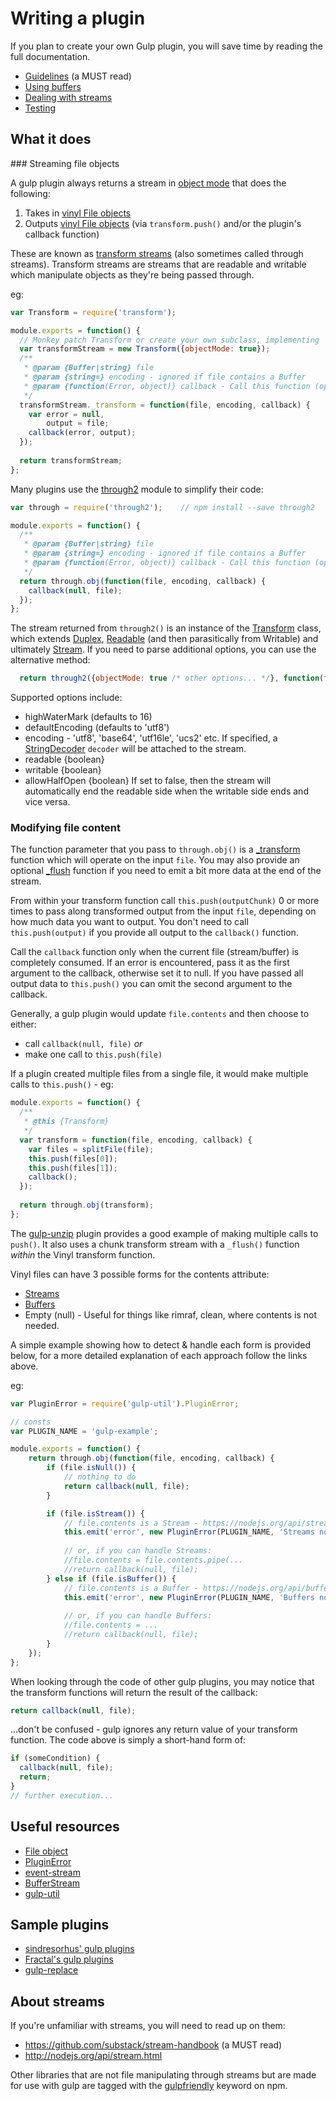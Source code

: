 # Writing a plugin

If you plan to create your own Gulp plugin, you will save time by reading the full documentation.

* [Guidelines](guidelines.md) (a MUST read)
* [Using buffers](using-buffers.md)
* [Dealing with streams](dealing-with-streams.md)
* [Testing](testing.md)

## What it does

### Streaming file objects

A gulp plugin always returns a stream in [object mode](http://nodejs.org/api/stream.html#stream_object_mode) that does the following:

1. Takes in [vinyl File objects](http://github.com/wearefractal/vinyl)
2. Outputs [vinyl File objects](http://github.com/wearefractal/vinyl) (via `transform.push()` and/or the plugin's callback function) 

These are known as [transform streams](http://nodejs.org/api/stream.html#stream_class_stream_transform_1) 
(also sometimes called through streams). 
Transform streams are streams that are readable and writable which manipulate objects as they're being passed through.

eg:
```js
var Transform = require('transform');

module.exports = function() {
  // Monkey patch Transform or create your own subclass, implementing `_transform()` and optionally `_flush()`.
  var transformStream = new Transform({objectMode: true});
  /** 
   * @param {Buffer|string} file
   * @param {string=} encoding - ignored if file contains a Buffer
   * @param {function(Error, object)} callback - Call this function (optionally with an error argument and data) when you are done processing the supplied chunk.
   */
  transformStream._transform = function(file, encoding, callback) {
    var error = null, 
        output = file;
    callback(error, output);
  });
  
  return transformStream;
};
```

Many plugins use the [through2](https://github.com/rvagg/through2/) module to simplify their code:

```js
var through = require('through2');    // npm install --save through2

module.exports = function() {
  /** 
   * @param {Buffer|string} file
   * @param {string=} encoding - ignored if file contains a Buffer
   * @param {function(Error, object)} callback - Call this function (optionally with an error argument and data) when you are done processing the supplied chunk.
   */
  return through.obj(function(file, encoding, callback) {
    callback(null, file);
  });
};
```

The stream returned from `through2()` is an instance of the [Transform](https://github.com/iojs/readable-stream/blob/master/lib/_stream_transform.js)
class, which extends [Duplex](https://github.com/iojs/readable-stream/blob/master/lib/_stream_duplex.js),
[Readable](https://github.com/iojs/readable-stream/blob/master/lib/_stream_readable.js)
(and then parasitically from Writable) and ultimately
[Stream](https://nodejs.org/api/stream.html).  If you need to parse additional options, you can use the alternative method:

```js
  return through2({objectMode: true /* other options... */}, function(file, encoding, callback) { ...
```
 
Supported options include:

* highWaterMark (defaults to 16)
* defaultEncoding (defaults to 'utf8')
* encoding - 'utf8', 'base64', 'utf16le', 'ucs2' etc.
    If specified, a [StringDecoder](https://github.com/rvagg/string_decoder/blob/master/index.js) `decoder` will be attached to the stream.
* readable {boolean}
* writable {boolean}
* allowHalfOpen {boolean} If set to false, then the stream will automatically end the readable side when the writable side ends and vice versa.

### Modifying file content

The function parameter that you pass to `through.obj()` is a [_transform](https://nodejs.org/api/stream.html#stream_transform_transform_chunk_encoding_callback)
function which will operate on the input `file`.  You may also provide an optional [_flush](https://nodejs.org/api/stream.html#stream_transform_flush_callback)
function if you need to emit a bit more data at the end of the stream.

From within your transform function call `this.push(outputChunk)` 0 or more times to pass along transformed output from the input `file`, 
depending on how much data you want to output.  You don't need to call `this.push(output)` if you provide all output to the `callback()` function.

Call the `callback` function only when the current file (stream/buffer) is completely consumed. 
If an error is encountered, pass it as the first argument to the callback, otherwise set it to null. 
If you have passed all output data to `this.push()` you can omit the second argument to the callback.

Generally, a gulp plugin would update `file.contents` and then choose to either:

 - call `callback(null, file)` 
 _or_ 
 - make one call to `this.push(file)`
 
If a plugin created multiple files from a single file, it would make multiple calls to `this.push()` - eg:

```js
module.exports = function() {
  /**
   * @this {Transform}
   */
  var transform = function(file, encoding, callback) {
    var files = splitFile(file);
    this.push(files[0]);
    this.push(files[1]);                              
    callback();
  }); 
   
  return through.obj(transform);
};
```

The [gulp-unzip](https://github.com/suisho/gulp-unzip/blob/master/index.js) plugin provides a good example of making
multiple calls to `push()`.  It also uses a chunk transform stream with a `_flush()` function _within_ the Vinyl transform function.

Vinyl files can have 3 possible forms for the contents attribute:

- [Streams](dealing-with-streams.md)
- [Buffers](using-buffers.md)
- Empty (null) - Useful for things like rimraf, clean, where contents is not needed.

A simple example showing how to detect & handle each form is provided below, for a more detailed explanation of each
approach follow the links above.


eg: 
```js
var PluginError = require('gulp-util').PluginError;

// consts
var PLUGIN_NAME = 'gulp-example';

module.exports = function() {
    return through.obj(function(file, encoding, callback) {
        if (file.isNull()) {
            // nothing to do
            return callback(null, file);
        }

        if (file.isStream()) {
            // file.contents is a Stream - https://nodejs.org/api/stream.html
            this.emit('error', new PluginError(PLUGIN_NAME, 'Streams not supported!'));
            
            // or, if you can handle Streams:
            //file.contents = file.contents.pipe(...
            //return callback(null, file);
        } else if (file.isBuffer()) {
            // file.contents is a Buffer - https://nodejs.org/api/buffer.html
            this.emit('error', new PluginError(PLUGIN_NAME, 'Buffers not supported!'));
        
            // or, if you can handle Buffers:
            //file.contents = ...
            //return callback(null, file);
        }
    });
};
```

When looking through the code of other gulp plugins, you may notice that the transform functions will return the result of the callback:

```js
return callback(null, file);
```

...don't be confused - gulp ignores any return value of your transform function.  The code above is simply a short-hand form of:

```js
if (someCondition) {
  callback(null, file);
  return;
}
// further execution...
```


## Useful resources

* [File object](https://github.com/wearefractal/gulp-util/#new-fileobj)
* [PluginError](https://github.com/gulpjs/gulp-util#new-pluginerrorpluginname-message-options)
* [event-stream](https://github.com/dominictarr/event-stream)
* [BufferStream](https://github.com/nfroidure/BufferStream)
* [gulp-util](https://github.com/wearefractal/gulp-util)


## Sample plugins

* [sindresorhus' gulp plugins](https://github.com/search?q=%40sindresorhus+gulp-)
* [Fractal's gulp plugins](https://github.com/search?q=%40wearefractal+gulp-)
* [gulp-replace](https://github.com/lazd/gulp-replace)


## About streams

If you're unfamiliar with streams, you will need to read up on them:

* https://github.com/substack/stream-handbook (a MUST read)
* http://nodejs.org/api/stream.html

Other libraries that are not file manipulating through streams but are made for use with gulp are tagged with the [gulpfriendly](https://npmjs.org/browse/keyword/gulpfriendly) keyword on npm.
